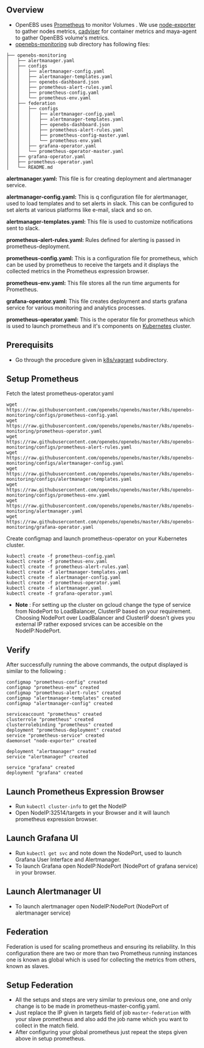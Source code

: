 ## Overview
* OpenEBS uses [Prometheus](https://github.com/prometheus/prometheus) to  monitor Volumes . We use [node-exporter](https://github.com/prometheus/node_exporter) to gather nodes metrics, [cadviser](https://github.com/google/cadvisor) for container metrics and maya-agent to gather OpenEBS volume's metrics.
* [openebs-monitoring](https://github.com/openebs/openebs/tree/master/k8s/openebs-monitoring) sub directory has following files:
```
├── openebs-monitoring
│   ├── alertmanager.yaml
│   ├── configs
│   │   ├── alertmanager-config.yaml
│   │   ├── alertmanager-templates.yaml
│   │   ├── openebs-dashboard.json
│   │   ├── prometheus-alert-rules.yaml
│   │   ├── prometheus-config.yaml
│   │   └── prometheus-env.yaml
│   ├── federation
│   │   ├── configs
│   │   │   ├── alertmanager-config.yaml
│   │   │   ├── alertmanager-templates.yaml
│   │   │   ├── openebs-dashboard.json
│   │   │   ├── prometheus-alert-rules.yaml
│   │   │   ├── prometheus-config-master.yaml
│   │   │   └── prometheus-env.yaml
│   │   ├── grafana-operator.yaml
│   │   └── prometheus-operator-master.yaml
│   ├── grafana-operator.yaml
│   ├── prometheus-operator.yaml
│   └── README.md
```


**alertmanager.yaml:** This file is for creating deployment and alertmanager service.

**alertmanager-config.yaml:** This is q configuration file for alertmanager, used to load templates and to set alerts in slack. This can be configured to set alerts at various platforms like e-mail, slack and so on.

**alertmanager-templates.yaml:** This file is used to customize notifications sent to slack.

**prometheus-alert-rules.yaml:** Rules defined for alerting is passed  in prometheus-deployment.

**prometheus-config.yaml:**  This is a configuration file for prometheus, which can be used by prometheus to receive the targets and it displays the collected metrics in the Prometheus expression browser.

**prometheus-env.yaml:** This file stores all the run time arguments for Prometheus.

**grafana-operator.yaml:** This file creates deployment and starts grafana service for various monitoring and analytics processes.

**prometheus-operator.yaml:** This is the operator file for prometheus which is used to launch prometheus and it's components on [Kubernetes](https://github.com/kubernetes/kubernetes) cluster.

## Prerequisits
* Go through the procedure given in [k8s/vagrant](https://github.com/openebs/openebs/tree/master/k8s/vagrant) subdirectory.

## Setup Prometheus

Fetch the latest prometheus-operator.yaml
```
wget https://raw.githubusercontent.com/openebs/openebs/master/k8s/openebs-monitoring/configs/prometheus-config.yaml
wget https://raw.githubusercontent.com/openebs/openebs/master/k8s/openebs-monitoring/prometheus-operator.yaml
wget https://raw.githubusercontent.com/openebs/openebs/master/k8s/openebs-monitoring/configs/prometheus-alert-rules.yaml
wget https://raw.githubusercontent.com/openebs/openebs/master/k8s/openebs-monitoring/configs/alertmanager-config.yaml
wget https://raw.githubusercontent.com/openebs/openebs/master/k8s/openebs-monitoring/configs/alertmanager-templates.yaml
wget https://raw.githubusercontent.com/openebs/openebs/master/k8s/openebs-monitoring/configs/prometheus-env.yaml
wget https://raw.githubusercontent.com/openebs/openebs/master/k8s/openebs-monitoring/alertmanager.yaml
wget https://raw.githubusercontent.com/openebs/openebs/master/k8s/openebs-monitoring/grafana-operator.yaml

```
Create configmap and launch prometheus-operator on your Kubernetes cluster.
```
kubectl create -f prometheus-config.yaml
kubectl create -f prometheus-env.yaml
kubectl create -f prometheus-alert-rules.yaml
kubectl create -f alertmanager-templates.yaml
kubectl create -f alertmanager-config.yaml
kubectl create -f prometheus-operator.yaml
kubectl create -f alertmanager.yaml
kubectl create -f grafana-operator.yaml
```

- **Note** : For setting up the cluster on gcloud change the type of service
    from NodePort to LoadBalancer, ClusterIP based on your requirement. Choosing
    NodePort over LoadBalancer and ClusterIP doesn't gives you external IP
    rather exposed srvices can be accesible on the NodeIP:NodePort.
## Verify
After successfully running the above commands, the output displayed is similar to the following :
```
configmap "prometheus-config" created
configmap "prometheus-env" created
configmap "prometheus-alert-rules" created
configmap "alertmanager-templates" created
configmap "alertmanager-config" created

serviceaccount "prometheus" created
clusterrole "prometheus" created
clusterrolebinding "prometheus" created
deployment "prometheus-deployment" created
service "prometheus-service" created
daemonset "node-exporter" created

deployment "alertmanager" created
service "alertmanager" created

service "grafana" created
deployment "grafana" created
```
## Launch Prometheus Expression Browser
* Run `kubectl cluster-info` to get the NodeIP
* Open NodeIP:32514/targets in your Browser  and it will launch prometheus expression browser.
## Launch Grafana UI
* Run `kubectl get svc` and note down the NodePort, used to launch Grafana User Interface and Alertmanager.
* To launch Grafana open NodeIP:NodePort  (NodePort of grafana service) in your browser.
## Launch Alertmanager UI
* To launch alertmanager open NodeIP:NodePort (NodePort of alertmanager service)

## Federation
Federation is used for scaling prometheus and ensuring its reliability. In this configuration there are two or more than two Prometheus running instances one is known as global which is used for collecting the metrics from others, known as slaves.
## Setup Federation
* All the setups and steps are very similar to previous one, one and only change is to be made in prometheus-master-config.yaml.
* Just replace the IP given in targets field of job `master-federation` with your slave prometheus and also add the job name which you want to collect in the match field.
* After configuring your global prometheus just repeat the steps given above in setup prometheus.
